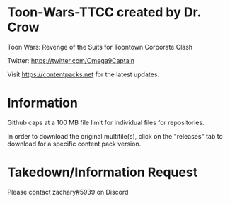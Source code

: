 # Toon-Wars-TTCC created by Dr. Crow
Toon Wars: Revenge of the Suits for Toontown Corporate Clash

Twitter: https://twitter.com/Omega9Captain

Visit https://contentpacks.net for the latest updates.

# Information

Github caps at a 100 MB file limit for individual files for repositories.

In order to download the original multifile(s), click on the "releases" tab to download for a specific content pack version.



# Takedown/Information Request
Please contact zachary#5939 on Discord
